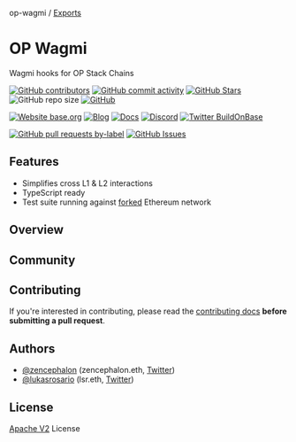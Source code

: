 op-wagmi / [Exports](/reference/modules.md)

# OP Wagmi

Wagmi hooks for OP Stack Chains

<!-- Badge row 1 - status -->

[![GitHub contributors](https://img.shields.io/github/contributors/base-org/op-wagmi)](https://github.com/base-org/op-wagmi/graphs/contributors)
[![GitHub commit activity](https://img.shields.io/github/commit-activity/w/base-org/op-wagmi)](https://github.com/base-org/op-wagmi/graphs/contributors)
[![GitHub Stars](https://img.shields.io/github/stars/base-org/op-wagmi.svg)](https://github.com/base-org/op-wagmi/stargazers)
![GitHub repo size](https://img.shields.io/github/repo-size/base-org/op-wagmi)
[![GitHub](https://img.shields.io/github/license/base-org/op-wagmi?color=blue)](/LICENSE)

<!-- Badge row 2 - links and profiles -->

[![Website base.org](https://img.shields.io/website-up-down-green-red/https/base.org.svg)](https://base.org)
[![Blog](https://img.shields.io/badge/blog-up-green)](https://base.mirror.xyz/)
[![Docs](https://img.shields.io/badge/docs-up-green)](https://docs.base.org/)
[![Discord](https://img.shields.io/discord/1067165013397213286?label=discord)](https://base.org/discord)
[![Twitter BuildOnBase](https://img.shields.io/twitter/follow/BuildOnBase?style=social)](https://twitter.com/BuildOnBase)

<!-- Badge row 3 - detailed status -->

[![GitHub pull requests by-label](https://img.shields.io/github/issues-pr-raw/base-org/op-wagmi)](https://github.com/base-org/op-wagmi/pulls)
[![GitHub Issues](https://img.shields.io/github/issues-raw/base-org/op-wagmi.svg)](https://github.com/base-org/op-wagmi/issues)

## Features

- Simplifies cross L1 & L2 interactions
- TypeScript ready
- Test suite running against [forked](https://ethereum.org/en/glossary/#fork) Ethereum network

## Overview

## Community

## Contributing

If you're interested in contributing, please read the [contributing docs](CONTRIBUTING.md) **before submitting a pull request**.

## Authors

- [@zencephalon](https://github.com/zencephalon) (zencephalon.eth, [Twitter](https://twitter.com/zencephalon))
- [@lukasrosario](https://github.com/lukasrosario) (lsr.eth, [Twitter](https://twitter.com/0xlsr))

## License

[Apache V2](LICENSE) License
